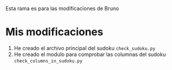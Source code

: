 Esta rama es para las modificaciones de Bruno

# Mis modificaciones

1. He creado el archivo principal del sudoku `check_sudoku.py`
2. He creado el modulo para comprobar las columnas del sudoku `check_columns_in_sudoku.py`
